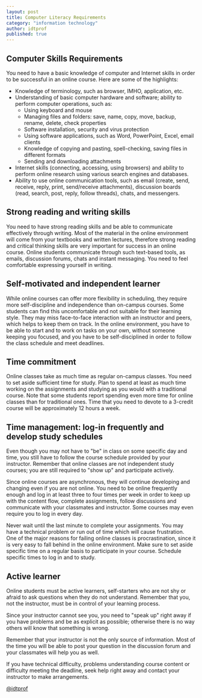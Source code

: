```yaml
---
layout: post
title: Computer Literacy Requirements
category: "information technology"
author: idtprof
published: true
---
```


## Computer Skills Requirements

You need to have a basic knowledge of computer and Internet skills in order to be successful in an online course. Here are some of the highlights:

* Knowledge of terminology, such as browser, IMHO, application, etc.
* Understanding of basic computer hardware and software; ability to perform computer operations, such as:
	* Using keyboard and mouse
	* Managing files and folders: save, name, copy, move, backup, rename, delete, check properties
	* Software installation, security and virus protection
	* Using software applications, such as Word, PowerPoint, Excel, email clients
	* Knowledge of copying and pasting, spell-checking, saving files in different formats
	* Sending and downloading attachments
* Internet skills (connecting, accessing, using browsers) and ability to perform online research using various search engines and databases.
* Ability to use online communication tools, such as email (create, send, receive, reply, print, send/receive attachments), discussion boards (read, search, post, reply, follow threads), chats, and messengers.

## Strong reading and writing skills

You need to have strong reading skills and be able to communicate effectively through writing. Most of the material in the online environment will come from your textbooks and written lectures, therefore strong reading and critical thinking skills are very important for success in an online course. Online students communicate through such text-based tools, as emails, discussion forums, chats and instant messaging. You need to feel comfortable expressing yourself in writing.

## Self-motivated and independent learner

While online courses can offer more flexibility in scheduling, they require more self-discipline and independence than on-campus courses. Some students can find this uncomfortable and not suitable for their learning style. They may miss face-to-face interaction with an instructor and peers, which helps to keep them on track. In the online environment, you have to be able to start and to work on tasks on your own, without someone keeping you focused, and you have to be self-disciplined in order to follow the class schedule and meet deadlines.

## Time commitment

Online classes take as much time as regular on-campus classes. You need to set aside sufficient time for study. Plan to spend at least as much time working on the assignments and studying as you would with a traditional course. Note that some students report spending even more time for online classes than for traditional ones. Time that you need to devote to a 3-credit course will be approximately 12 hours a week.

## Time management: log-in frequently and develop study schedules

Even though you may not have to "be" in class on some specific day and time, you still have to follow the course schedule provided by your instructor. Remember that online classes are not independent study courses; you are still required to "show up" and participate actively.

Since online courses are asynchronous, they will continue developing and changing even if you are not online. You need to be online frequently enough and log in at least three to four times per week in order to keep up with the content flow, complete assignments, follow discussions and communicate with your classmates and instructor. Some courses may even require you to log in every day.

Never wait until the last minute to complete your assignments. You may have a technical problem or run out of time which will cause frustration. One of the major reasons for failing online classes is procrastination, since it is very easy to fall behind in the online environment. Make sure to set aside specific time on a regular basis to participate in your course. Schedule specific times to log in and to study.

## Active learner

Online students must be active learners, self-starters who are not shy or afraid to ask questions when they do not understand. Remember that you, not the instructor, must be in control of your learning process.

Since your instructor cannot see you, you need to "speak up" right away if you have problems and be as explicit as possible; otherwise there is no way others will know that something is wrong.

Remember that your instructor is not the only source of information. Most of the time you will be able to post your question in the discussion forum and your classmates will help you as well.

If you have technical difficulty, problems understanding course content or difficulty meeting the deadline, seek help right away and contact your instructor to make arrangements.

[@idtprof](https://twitter.com/idtprof)
